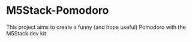 # M5Stack-Pomodoro
This project aims to create a funny (and hope useful) Pomodoro with the M5Stack dev kit

